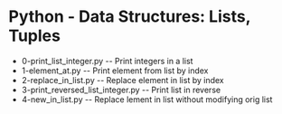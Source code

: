 # Python - Data Structures: Lists, Tuples
- 0-print_list_integer.py -- Print integers in a list
- 1-element_at.py -- Print element from list by index
- 2-replace_in_list.py -- Replace element in list by index
- 3-print_reversed_list_integer.py -- Print list in reverse
- 4-new_in_list.py -- Replace lement in list without modifying orig list
